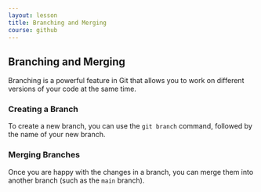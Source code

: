 ```yaml
---
layout: lesson
title: Branching and Merging
course: github
---
```


## Branching and Merging

Branching is a powerful feature in Git that allows you to work on different versions of your code at the same time.

### Creating a Branch

To create a new branch, you can use the `git branch` command, followed by the name of your new branch.

### Merging Branches

Once you are happy with the changes in a branch, you can merge them into another branch (such as the `main` branch).
